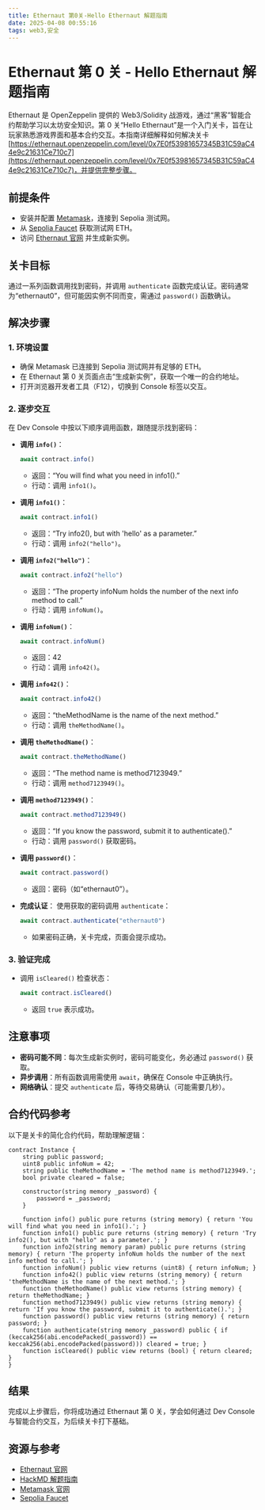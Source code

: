 ```yaml
---
title: Ethernaut 第0关-Hello Ethernaut 解题指南
date: 2025-04-08 00:55:16
tags: web3,安全
---
```


# Ethernaut 第 0 关 - Hello Ethernaut 解题指南

Ethernaut 是 OpenZeppelin 提供的 Web3/Solidity 战游戏，通过“黑客”智能合约帮助学习以太坊安全知识。第 0 关“Hello Ethernaut”是一个入门关卡，旨在让玩家熟悉游戏界面和基本合约交互。本指南详细解释如何解决关卡 [https://ethernaut.openzeppelin.com/level/0x7E0f53981657345B31C59aC44e9c21631Ce710c7](https://ethernaut.openzeppelin.com/level/0x7E0f53981657345B31C59aC44e9c21631Ce710c7)，并提供完整步骤。

## 前提条件
- 安装并配置 [Metamask](https://metamask.io/)，连接到 Sepolia 测试网。
- 从 [Sepolia Faucet](https://sepoliafaucet.com/) 获取测试网 ETH。
- 访问 [Ethernaut 官网](https://ethernaut.openzeppelin.com/) 并生成新实例。

## 关卡目标
通过一系列函数调用找到密码，并调用 `authenticate` 函数完成认证。密码通常为“ethernaut0”，但可能因实例不同而变，需通过 `password()` 函数确认。

## 解决步骤

### 1. 环境设置
- 确保 Metamask 已连接到 Sepolia 测试网并有足够的 ETH。
- 在 Ethernaut 第 0 关页面点击“生成新实例”，获取一个唯一的合约地址。
- 打开浏览器开发者工具（F12），切换到 Console 标签以交互。

### 2. 逐步交互
在 Dev Console 中按以下顺序调用函数，跟随提示找到密码：

- **调用 `info()`**：
  ```javascript
  await contract.info()
  ```
  - 返回：“You will find what you need in info1().”
  - 行动：调用 `info1()`。

- **调用 `info1()`**：
  ```javascript
  await contract.info1()
  ```
  - 返回：“Try info2(), but with 'hello' as a parameter.”
  - 行动：调用 `info2("hello")`。

- **调用 `info2("hello")`**：
  ```javascript
  await contract.info2("hello")
  ```
  - 返回：“The property infoNum holds the number of the next info method to call.”
  - 行动：调用 `infoNum()`。

- **调用 `infoNum()`**：
  ```javascript
  await contract.infoNum()
  ```
  - 返回：42
  - 行动：调用 `info42()`。

- **调用 `info42()`**：
  ```javascript
  await contract.info42()
  ```
  - 返回：“theMethodName is the name of the next method.”
  - 行动：调用 `theMethodName()`。

- **调用 `theMethodName()`**：
  ```javascript
  await contract.theMethodName()
  ```
  - 返回：“The method name is method7123949.”
  - 行动：调用 `method7123949()`。

- **调用 `method7123949()`**：
  ```javascript
  await contract.method7123949()
  ```
  - 返回：“If you know the password, submit it to authenticate().”
  - 行动：调用 `password()` 获取密码。

- **调用 `password()`**：
  ```javascript
  await contract.password()
  ```
  - 返回：密码（如“ethernaut0”）。

- **完成认证**：
  使用获取的密码调用 `authenticate`：
  ```javascript
  await contract.authenticate("ethernaut0")
  ```
  - 如果密码正确，关卡完成，页面会提示成功。

### 3. 验证完成
- 调用 `isCleared()` 检查状态：
  ```javascript
  await contract.isCleared()
  ```
  - 返回 `true` 表示成功。

## 注意事项
- **密码可能不同**：每次生成新实例时，密码可能变化，务必通过 `password()` 获取。
- **异步调用**：所有函数调用需使用 `await`，确保在 Console 中正确执行。
- **网络确认**：提交 `authenticate` 后，等待交易确认（可能需要几秒）。

## 合约代码参考
以下是关卡的简化合约代码，帮助理解逻辑：
```solidity
contract Instance {
    string public password;
    uint8 public infoNum = 42;
    string public theMethodName = 'The method name is method7123949.';
    bool private cleared = false;

    constructor(string memory _password) {
        password = _password;
    }

    function info() public pure returns (string memory) { return 'You will find what you need in info1().'; }
    function info1() public pure returns (string memory) { return 'Try info2(), but with "hello" as a parameter.'; }
    function info2(string memory param) public pure returns (string memory) { return 'The property infoNum holds the number of the next info method to call.'; }
    function infoNum() public view returns (uint8) { return infoNum; }
    function info42() public view returns (string memory) { return 'theMethodName is the name of the next method.'; }
    function theMethodName() public view returns (string memory) { return theMethodName; }
    function method7123949() public view returns (string memory) { return 'If you know the password, submit it to authenticate().'; }
    function password() public view returns (string memory) { return password; }
    function authenticate(string memory _password) public { if (keccak256(abi.encodePacked(_password)) == keccak256(abi.encodePacked(password))) cleared = true; }
    function isCleared() public view returns (bool) { return cleared; }
}
```

## 结果
完成以上步骤后，你将成功通过 Ethernaut 第 0 关，学会如何通过 Dev Console 与智能合约交互，为后续关卡打下基础。

## 资源与参考
- [Ethernaut 官网](https://ethernaut.openzeppelin.com/)
- [HackMD 解题指南](https://hackmd.io/%400xbc000/ryToeKj4a)
- [Metamask 官网](https://metamask.io/)
- [Sepolia Faucet](https://sepoliafaucet.com/)
